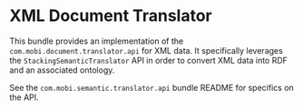# XML Document Translator
This bundle provides an implementation of the `com.mobi.document.translator.api` for
XML data.  It specifically leverages the  `StackingSemanticTranslator` API in order
to convert XML data into RDF and an associated ontology.

See the `com.mobi.semantic.translator.api` bundle README for specifics on the API.
